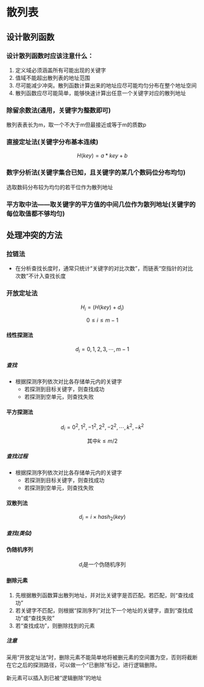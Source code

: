 # 散列表

## 设计散列函数

### 设计散列函数时应该注意什么：

1. 定义域必须涵盖所有可能出现的关键字
2. 值域不能超出散列表的地址范围
3. 尽可能减少冲突。散列函数计算出来的地址应尽可能均匀分布在整个地址空间
4. 散列函数应尽可能简单，能够快速计算出任意一个关键字对应的散列地址

### 除留余数法(通用，关键字为整数即可)

散列表表长为m，取一个不大于m但最接近或等于m的质数p

### 直接定址法(关键字分布基本连续)

$$H(key)=a*key+b$$

### 数字分析法(关键字集合已知，且关键字的某几个数码位分布均匀)

选取数码分布较为均匀的若干位作为散列地址

### 平方取中法——取关键字的平方值的中间几位作为散列地址(关键字的每位取值都不够均匀)

## 处理冲突的方法

### 拉链法

- 在分析查找长度时，通常只统计“关键字的对比次数”，而链表“空指针的对比次数”不计入查找长度

### 开放定址法

$$H_{i}=(H(key)+d_{i})%m$$

$$0\leq i \leq m-1$$

#### 线性探测法

$$d_{i}=0,1,2,3,\cdots,m-1$$

##### 查找

- 根据探测序列依次对比各存储单元内的关键字
  - 若探测到目标关键字，则查找成功
  - 若探测到空单元，则查找失败

#### 平方探测法

$$d_{i}=0^{2},1^{2},-1^{2},2^{2},-2^{2},\cdots,k^{2},-k^{2}$$

$$\text{其中}k\leq m/2$$

##### 查找过程

- 根据探测序列依次对比各存储单元内的关键字
  - 若探测到目标关键字，则查找成功
  - 若探测到空单元，则查找失败
 
#### 双散列法

$$d_{i}=i\times hash_{2}(key)$$

##### 查找(类似)

#### 伪随机序列

$$d_{i}\text{是一个伪随机序列}$$

#### 删除元素

1. 先根据散列函数算出散列地址，并对比关键字是否匹配。若匹配，则“查找成功”
2. 若关键字不匹配，则根据“探测序列”对比下一个地址的关键字，直到“查找成功”或“查找失败”
3. 若“查找成功”，则删除找到的元素

##### 注意

采用“开放定址法”时，删除元素不能简单地将被删元素的空间置为空，否则将截断在它之后的探测路径，可以做一个“已删除”标记，进行逻辑删除。

新元素可以插入到已被“逻辑删除”的地址
